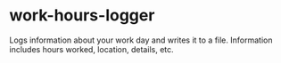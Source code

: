 # work-hours-logger
Logs information about your work day and writes it to a file. Information includes hours worked, location, details, etc. 
